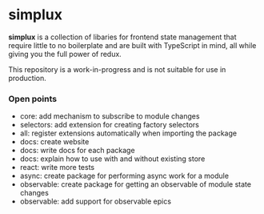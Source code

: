 # simplux

**simplux** is a collection of libaries for frontend state management that require little to no boilerplate and are built with TypeScript in mind, all while giving you the full power of redux.

This repository is a work-in-progress and is not suitable for use in production.

### Open points

- core: add mechanism to subscribe to module changes
- selectors: add extension for creating factory selectors
- all: register extensions automatically when importing the package
- docs: create website
- docs: write docs for each package
- docs: explain how to use with and without existing store
- react: write more tests
- async: create package for performing async work for a module
- observable: create package for getting an observable of module state changes
- observable: add support for observable epics

